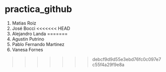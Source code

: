 ﻿# practica_github

1) Matias Roiz
2) José Bocci
<<<<<<< HEAD
3) Alejandro Landa
=======
3) Agustin Putrino
4) Pablo Fernando Martinez
5) Vanesa Fornes
>>>>>>> debcf9d9d55e3ebd76fc0c097e7c55f4a29f9e8a
